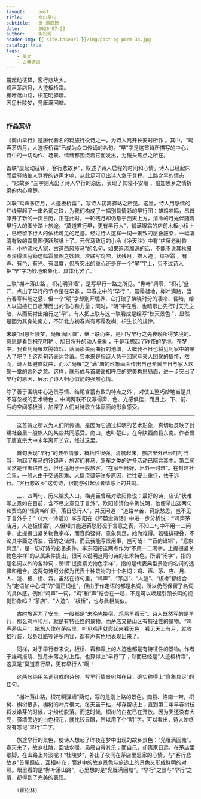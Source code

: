 ```yaml
---
layout:     post
title:      商山早行
subtitle:   唐 温庭筠
date:       2020-07-22
author:     听松阁
header-img: {{ site.baseurl }}/img/post-bg-poem-33.jpg
catalog: true
tags:
    - 美文
    - 古典诗词
---
```



晨起动征铎，客行悲故乡。<br>
鸡声茅店月，人迹板桥霜。<br>
槲叶落山路，枳花明驿墙。<br>
因思杜陵梦，凫雁满回塘。<br>
<br>

### 作品赏析
《商山早行》是唐代著名的羁旅行役诗之一，为诗人离开长安时所作 。其中，“鸡声茅店月，人迹板桥霜”已成为众口传诵的名句。“早”字是这首诗所描写的中心，诗中的一切动作、场景、情绪都围绕着它而发出，为镜头焦点之所在。

首联“晨起动征铎 ，客行悲故乡”，叙述了诗人启程的时间和心情。诗人已经起床而后驿站催人登程的铃声才响，从此足可见出诗人急于登程、上路之早的情态 。“悲故乡 ”三字则点出了诗人早行的原因，表现了其寝不安眠 、倍加思乡之情折磨的内心痛楚。

次联“鸡声茅店月，人迹板桥霜 ”，写诗人初离驿站之所见。这里，诗人用感情的红线穿起了一串名词之珠，为我们构成了一幅别具情彩的早行图：雄鸡啼鸣，昂首啄开了新的一页日历，正在此时，一轮残月却仍悬于西天上方，清冷的月光伴随着早行人的脚步踏上旅途。“莫道君行早，更有早行人”，铺满银霜的店前木板小桥上 ，已经留下行人的依稀可见的足迹。经过诗人这样一词一景致的层叠皴染，一幅凄清有致的霜晨图便跃然纸上了。元代马致远的小令《净天沙》中有“枯藤老树昏鸦，小桥流水人家，古道西风瘦马”的名句，如果追流溯源的话，不能不说其秋景图深得温庭筠这幅霜晨图之妙趣。次联写鸡啼，状残月，描人迹 ，绘银霜 ，有声、有色、有光、有温度，但所突出的重心还是在一个“早”字上，只不过诗人把“早”字巧妙地形象化、具体化罢了。

三联“槲叶落山路 ，枳花明驿墙”，是写早行一路之所见。“槲叶”凋零，“枳花”盛开，点出了早行的节令是在早春 。早春之中的“早行 ”，晨霜凝地，槲叶满路，当有春寒料峭之感，但一个“明”字却别开境界，它打破了拂晓时分的凄冷、昏暗，给人以迎接红日喷薄而出的信心和力量；同时，“明”字在后，也暗示出先行时天光之暗，从而反衬出始行之“早”。有人把上联与这一联看成是绘写“秋天景色 ”，显然是因为其身处南方，不知北方初春尚有寒霜及槲、枳生长的规律。

末联“因思杜陵梦，凫雁满回塘”，继上联而来，是回写早行之先夜晚所得梦境的。意思是看到枳花明艳 、旭日将升的动人景象 ，于是我想起了昨夜的梦境。在梦中，我看到凫雁欢腾嬉戏，落满那美丽曲折的池塘，大概我不日也将见到家中的亲人了吧？！这两句诗表达含蓄。它本来是指诗人急于回家与亲人团聚的情怀，然而，诗人却避直就曲，而以“凫雁”之“满”塘的形象画面传出自己希冀早日与家人欢聚一堂的言外之意。这样，就形成与首联遥相呼应的完美构思局面，进一步突出了早行的原因，展示了诗人归心似箭的强烈心情。

除了善于围绕中心造景写情、结尾含蓄有致的特点之外 ，对仗工整巧妙地当是其不容忽视的艺术特色 。中间两联不仅写得声、色、光感俱佳，而且上、下、前、后的空间感极强，加深了人们对诗歌立体画面的形象感受。

-----------------------------------------
　　这首诗之所以为人们所传诵，是因为它通过鲜明的艺术形象，真切地反映了封建社会里一般旅人的某些共同感受。商山，也叫楚山，在今陕西商县东南。作者曾于唐宣宗大中末年离开长安，经过这里。

　　首句表现“早行”的典型情景，概括性很强。清晨起床，旅店里外已经叮叮当当，响起了车马的铃铎声，旅客们套马、驾车之类的许多活动已暗含其中。第二句固然是作者讲自己，但也适用于一般旅客。“在家千日好，出外一时难”。在封建社会里，一般人由于交通困难、人情浇薄等许多原因，往往安土重迁，怯于远行。“客行悲故乡”这句诗，很能够引起读者情感上的共鸣。

　　三、四两句，历来脍炙人口。梅尧臣曾经对欧阳修说：最好的诗，应该“状难写之景如在目前，含不尽之意见于言外”。欧阳修请他举例说明，他便举出这两句和贾岛的“怪禽啼旷野，落日恐行人”，并反问道：“道路辛苦，羁旅愁思，岂不见于言外乎？”（《六一诗话》）李东阳在《怀麓堂诗话》中进一步分析说：“‘鸡声茅店月，人迹板桥霜’，人但知其能道羁愁野况于言意之表，不知二句中不用一二闲字，止提掇出紧关物色字样，而音韵铿锵，意象具足，始为难得。若强排硬叠，不论其字面之清浊，音韵之谐舛，而云我能写景用事，岂可哉！”“音韵铿锵”，“意象具足”，是一切好诗的必备条件。李东阳把这两点作为“不用一二闲字，止提掇紧关物色字样”的从属条件提出，很可以说明这两句诗的艺术特色。所谓“闲字”，指的是名词以外的各种词；所谓“提掇紧关物色字样”，指的是代表典型景物的名词的选择和组合。这两句诗可分解为代表十种景物的十个名词：鸡、声、茅、店、月、人、迹、板、桥、霜。虽然在诗句里，“鸡声”、“茅店”、“人迹”、“板桥”都结合为“定语加中心词”的“偏正词组”，但由于作定语的都是名词，所以仍然保留了名词的具体感。例如“鸡声”一词，“鸡”和“声”结合在一起，不是可以唤起引颈长鸣的视觉形象吗？“茅店”、“人迹”、“板桥”，也与此相类似。

　　古时旅客为了安全，一般都是“未晚先投宿，鸡鸣早看天”。诗人既然写的是早行，那么鸡声和月，就是有特征性的景物。而茅店又是山区有特征性的景物。“鸡声茅店月”，把旅人住在茅店里，听见鸡声就爬起来看天色，看见天上有月，就收拾行装，起身赶路等许多内容，都有声有色地表现出来了。

　　同样，对于早行者来说，板桥、霜和霜上的人迹也都是有特征性的景物。作者于雄鸡报晓、残月未落之时上路，也算得上“早行”了；然而已经是“人迹板桥霜”，这真是“莫道君行早，更有早行人”啊！

　　这两句纯用名词组成的诗句，写早行情景宛然在目，确实称得上“意象具足”的佳句。

　　“槲叶落山路，枳花明驿墙”两句，写的是刚上路的景色。商县、洛南一带，枳树、槲树很多。槲树的叶片很大，冬天虽干枯，却存留枝上；直到第二年早春树枝将发嫩芽的时候，才纷纷脱落。而这时候，枳树的白花已在开放。因为天还没有大亮，驿墙旁边的白色枳花，就比较显眼，所以用了个“明”字。可以看出，诗人始终没有忘记“早行”二字。

　　旅途早行的景色，使诗人想起了昨夜在梦中出现的故乡景色：“凫雁满回塘”。春天来了，故乡杜陵，回塘水暖，凫雁自得其乐；而自己，却离家日远，在茅店里歇脚，在山路上奔波呢！“杜陵梦”，补出了夜间在茅店里思家的心情，与“客行悲故乡”首尾照应，互相补充；而梦中的故乡景色与旅途上的景色又形成鲜明的对照。眼里看的是“槲叶落山路”，心里想的是“凫雁满回塘”。“早行”之景与“早行”之情，都得到了完美的表现。

　　（霍松林）
